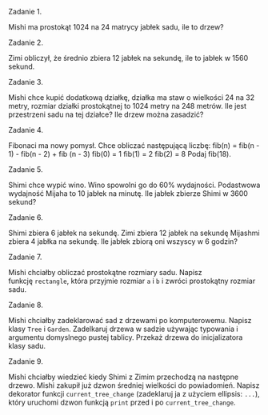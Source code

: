 Zadanie 1.

Mishi ma prostokąt 1024 na 24 matrycy jabłek sadu, ile to drzew?

Zadanie 2.

Zimi obliczył, że średnio zbiera 12 jabłek na sekundę, ile to jabłek w 1560 sekund.

Zadanie 3.

Mishi chce kupić dodatkową działkę, działka ma staw o wielkości 24 na 32 metry,
rozmiar działki prostokątnej to 1024 metry na 248 metrów.
Ile jest przestrzeni sadu na tej działce? Ile drzew można zasadzić?

Zadanie 4.

Fibonaci ma nowy pomysł. Chce obliczać następującą liczbę:
fib(n) = fib(n - 1) - fib(n - 2) + fib (n - 3)
fib(0) = 1
fib(1) = 2
fib(2) = 8
Podaj fib(18).

Zadanie 5.

Shimi chce wypić wino. Wino spowolni go do 60% wydajności.
Podastwowa wydajność Mijaha to 10 jabłek na minutę.
Ile jabłek zbierze Shimi w 3600 sekund?

Zadanie 6.

Shimi zbiera 6 jabłek na sekundę.
Zimi zbiera 12 jabłek na sekundę
Mijashmi zbiera 4 jabłka na sekundę.
Ile jabłek zbiorą oni wszyscy w 6 godzin?


Zadanie 7.

Mishi chciałby obliczać prostokątne rozmiary sadu.
Napisz funkcję `rectangle`, która przyjmie rozmiar `a` i `b` i zwróci prostokątny rozmiar sadu.

Zadanie 8.

Mishi chciałby zadeklarować sad z drzewami po komputerowemu.
Napisz klasy `Tree` i `Garden`.
Zadelkaruj drzewa w sadzie używając typowania i argumentu domyslnego pustej tablicy.
Przekaż drzewa do inicjalizatora klasy sadu.

Zadanie 9.

Mishi chciałby wiedzieć kiedy Shimi z Zimim przechodzą na następne drzewo.
Mishi zakupił już dzwon średniej wielkości do powiadomień.
Napisz dekorator funkcji `current_tree_change` (zadeklaruj ja z użyciem ellipsis: `...`),
który uruchomi dzwon funkcją `print` przed i po `current_tree_change`.
